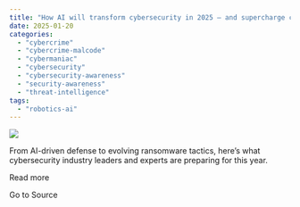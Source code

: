 ```yaml
---
title: "How AI will transform cybersecurity in 2025 — and supercharge cybercrime"
date: 2025-01-20
categories: 
  - "cybercrime"
  - "cybercrime-malcode"
  - "cybermaniac"
  - "cybersecurity"
  - "cybersecurity-awareness"
  - "security-awareness"
  - "threat-intelligence"
tags: 
  - "robotics-ai"
---
```


![](https://lifeboat.com/blog.images/how-ai-will-transform-cybersecurity-in-2025-and-supercharge-cybercrime2.jpg)

From AI-driven defense to evolving ransomware tactics, here’s what cybersecurity industry leaders and experts are preparing for this year.

Read more

Go to Source

